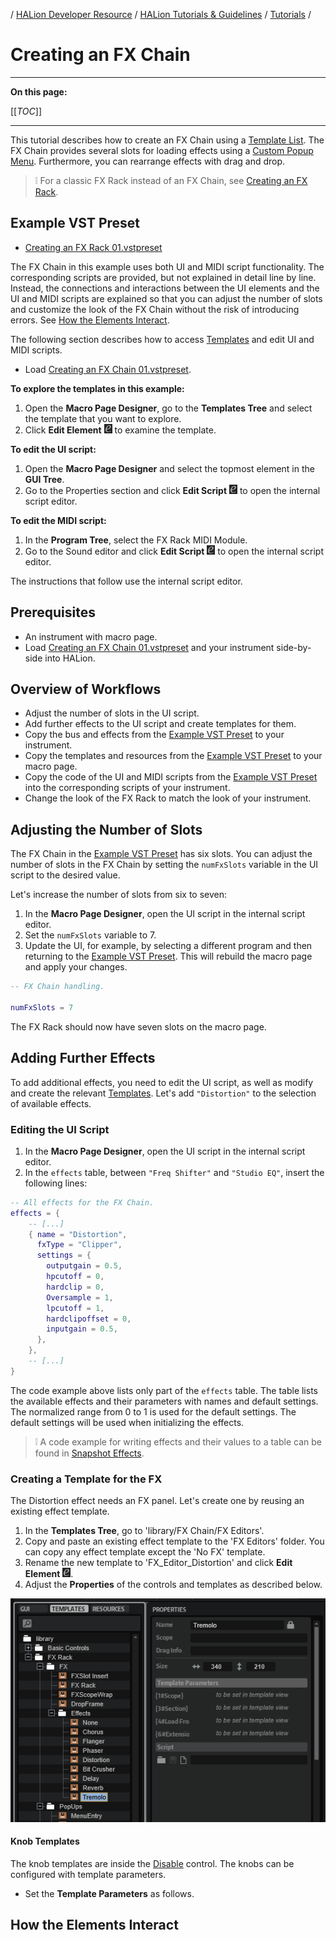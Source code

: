 / [HALion Developer Resource](../../HALion-Developer-Resource.md) / [HALion Tutorials & Guidelines](./HALion-Tutorials-Guidelines.md) / [Tutorials](./Tutorials.md) /

# Creating an FX Chain

---

**On this page:**

[[_TOC_]]

---

This tutorial describes how to create an FX Chain using a [Template List](../../HALion-Macro-Page/pages/Template-List.md). The FX Chain provides several slots for loading effects using a [Custom Popup Menu](./Custom-Popup-Menus.md). Furthermore, you can rearrange effects with drag and drop.

>&#10069; For a classic FX Rack instead of an FX Chain, see [Creating an FX Rack](./Creating-an-FX-Rack.md).

## Example VST Preset

* [Creating an FX Rack 01.vstpreset](../vstpresets/Creating%20an%20FX%20Rack%2001.vstpreset)

The FX Chain in this example uses both UI and MIDI script functionality. The corresponding scripts are provided, but not explained in detail line by line. Instead, the connections and interactions between the UI elements and the UI and MIDI scripts are explained so that you can adjust the number of slots and customize the look of the FX Chain without the risk of introducing errors. See [How the Elements Interact](#how-the-elements-interact).

The following section describes how to access [Templates](../../HALion-Macro-Page/pages/Template.md) and edit UI and MIDI scripts.

* Load [Creating an FX Chain 01.vstpreset](../vstpresets/Creating%20an%20FX%20Chain%2001.vstpreset).

**To explore the templates in this example:**

1. Open the **Macro Page Designer**, go to the **Templates Tree** and select the template that you want to explore. 
1. Click **Edit Element** ![Edit Element](../images/EditElement.PNG) to examine the template.

**To edit the UI script:**

1. Open the **Macro Page Designer** and select the topmost element in the **GUI Tree**. 
1. Go to the Properties section and click **Edit Script** ![Edit Element](../images/EditElement.PNG) to open the internal script editor.

**To edit the MIDI script:**

1. In the **Program Tree**, select the FX Rack MIDI Module.
1. Go to the Sound editor and click **Edit Script** ![Edit Element](../images/EditElement.PNG) to open the internal script editor.

The instructions that follow use the internal script editor.

## Prerequisites

* An instrument with macro page.
* Load [Creating an FX Chain 01.vstpreset](../vstpresets/Creating%20an%20FX%20Chain%2001.vstpreset) and your instrument side-by-side into HALion.

## Overview of Workflows

* Adjust the number of slots in the UI script.
* Add further effects to the UI script and create templates for them. 
* Copy the bus and effects from the [Example VST Preset](#example-vst-preset) to your instrument.
* Copy the templates and resources from the [Example VST Preset](#example-vst-preset) to your macro page.
* Copy the code of the UI and MIDI scripts from the [Example VST Preset](#example-vst-preset) into the corresponding scripts of your instrument.
* Change the look of the FX Rack to match the look of your instrument.

## Adjusting the Number of Slots

The FX Chain in the [Example VST Preset](#example-vst-preset) has six slots. You can adjust the number of slots in the FX Chain by setting the ``numFxSlots`` variable in the UI script to the desired value.

Let's increase the number of slots from six to seven:

1. In the **Macro Page Designer**, open the UI script in the internal script editor.
1. Set the ``numFxSlots`` variable to 7.
1. Update the UI, for example, by selecting a different program and then returning to the [Example VST Preset](#example-vst-preset). This will rebuild the macro page and apply your changes.

```lua
-- FX Chain handling.

numFxSlots = 7

```

The FX Rack should now have seven slots on the macro page.

## Adding Further Effects

To add additional effects, you need to edit the UI script, as well as modify and create the relevant [Templates](../../HALion-Macro-Page/pages/Template.md). Let's add ``"Distortion"`` to the selection of available effects.

### Editing the UI Script

1. In the **Macro Page Designer**, open the UI script in the internal script editor.
1. In the ``effects`` table, between ``"Freq Shifter"`` and ``"Studio EQ"``, insert the following lines:

```lua
-- All effects for the FX Chain.
effects = {
	-- [...]
	{ name = "Distortion",
	  fxType = "Clipper",
	  settings = {
	    outputgain = 0.5,
	    hpcutoff = 0,
	    hardclip = 0,
	    Oversample = 1,
	    lpcutoff = 1,
	    hardclipoffset = 0,
	    inputgain = 0.5,
	  },
	},	
	-- [...]
}
```

The code example above lists only part of the ``effects`` table. The table lists the available effects and their parameters with names and default settings. The normalized range from 0 to 1 is used for the default settings. The default settings will be used when initializing the effects.

>&#10069; A code example for writing effects and their values to a table can be found in [Snapshot Effects](./Snapshot-Effects.md).

### Creating a Template for the FX

The Distortion effect needs an FX panel. Let's create one by reusing an existing effect template.

1. In the **Templates Tree**, go to 'library/FX Chain/FX Editors'.
1. Copy and paste an existing effect template to the 'FX Editors' folder. You can copy any effect template except the 'No FX' template.
1. Rename the new template to 'FX_Editor_Distortion' and click **Edit Element** ![Edit Element](../images/EditElement.PNG).
1. Adjust the **Properties** of the controls and templates as described below.

![Tremolo](../images/Creating-a-FX-Rack-Tremolo.png)

#### Knob Templates

The knob templates are inside the [Disable](../../HALion-Macro-Page/pages/Disable.md) control. The knobs can be configured with template parameters.

* Set the **Template Parameters** as follows.

## How the Elements Interact
